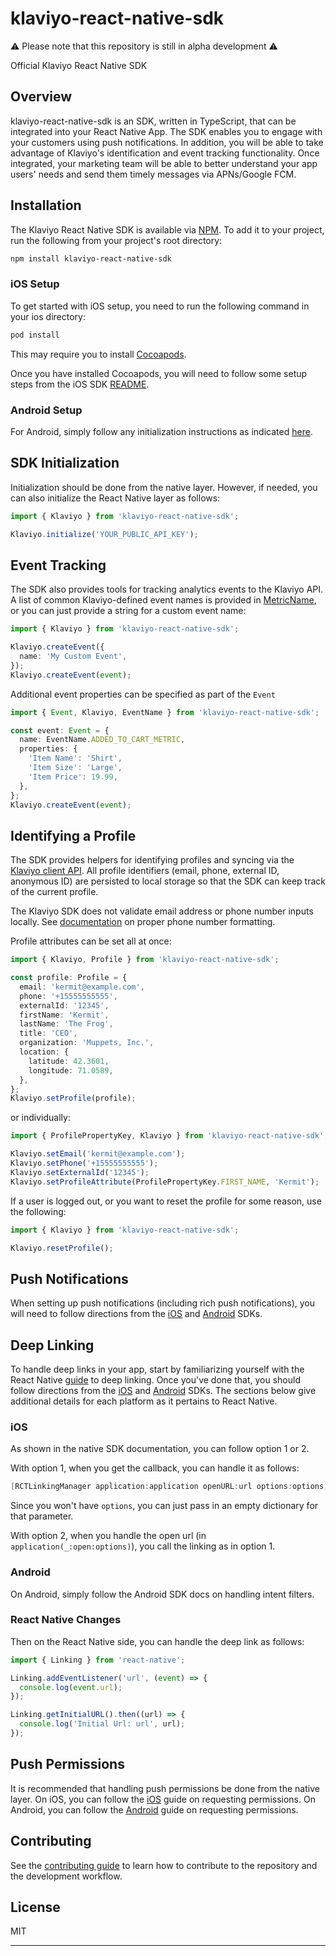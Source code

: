# klaviyo-react-native-sdk

⚠️ Please note that this repository is still in alpha development ⚠️

Official Klaviyo React Native SDK

## Overview

klaviyo-react-native-sdk is an SDK, written in TypeScript, that can be integrated into your React Native App. The SDK enables you to engage with your customers using push notifications. In addition, you will be able to take advantage of Klaviyo's identification and event tracking functionality. Once integrated, your marketing team will be able to better understand your app users' needs and send them timely messages via APNs/Google FCM.

## Installation

The Klaviyo React Native SDK is available via [NPM](http://npmjs.com). To add it to your project, run the following from your project's root directory:

```sh
npm install klaviyo-react-native-sdk
```

### iOS Setup

To get started with iOS setup, you need to run the following command in your ios directory:

```sh
pod install
```

This may require you to install [Cocoapods](https://cocoapods.org/).

Once you have installed Cocoapods, you will need to follow some setup steps from the iOS SDK [README](https://github.com/klaviyo/klaviyo-swift-sdk/blob/master/README.md).

### Android Setup

For Android, simply follow any initialization instructions as indicated [here](https://github.com/klaviyo/klaviyo-android-sdk?tab=readme-ov-file#configuration).

## SDK Initialization

Initialization should be done from the native layer. However, if needed, you can also initialize the React Native layer as follows:

```typescript
import { Klaviyo } from 'klaviyo-react-native-sdk';

Klaviyo.initialize('YOUR_PUBLIC_API_KEY');
```

## Event Tracking

The SDK also provides tools for tracking analytics events to the Klaviyo API.
A list of common Klaviyo-defined event names is provided in [MetricName](https://github.com/klaviyo/klaviyo-react-native-sdk/blob/main/src/Event.ts), or
you can just provide a string for a custom event name:

```typescript
import { Klaviyo } from 'klaviyo-react-native-sdk';

Klaviyo.createEvent({
  name: 'My Custom Event',
});
Klaviyo.createEvent(event);
```

Additional event properties can be specified as part of the `Event`

```typescript
import { Event, Klaviyo, EventName } from 'klaviyo-react-native-sdk';

const event: Event = {
  name: EventName.ADDED_TO_CART_METRIC,
  properties: {
    'Item Name': 'Shirt',
    'Item Size': 'Large',
    'Item Price': 19.99,
  },
};
Klaviyo.createEvent(event);
```

## Identifying a Profile

The SDK provides helpers for identifying profiles and syncing via the
[Klaviyo client API](https://developers.klaviyo.com/en/reference/create_client_profile).
All profile identifiers (email, phone, external ID, anonymous ID) are persisted to local storage
so that the SDK can keep track of the current profile.

The Klaviyo SDK does not validate email address or phone number inputs locally. See
[documentation](https://help.klaviyo.com/hc/en-us/articles/360046055671-Accepted-phone-number-formats-for-SMS-in-Klaviyo)
on proper phone number formatting.

Profile attributes can be set all at once:

```typescript
import { Klaviyo, Profile } from 'klaviyo-react-native-sdk';

const profile: Profile = {
  email: 'kermit@example.com',
  phone: '+15555555555',
  externalId: '12345',
  firstName: 'Kermit',
  lastName: 'The Frog',
  title: 'CEO',
  organization: 'Muppets, Inc.',
  location: {
    latitude: 42.3601,
    longitude: 71.0589,
  },
};
Klaviyo.setProfile(profile);
```

or individually:

```typescript
import { ProfilePropertyKey, Klaviyo } from 'klaviyo-react-native-sdk';

Klaviyo.setEmail('kermit@example.com');
Klaviyo.setPhone('+15555555555');
Klaviyo.setExternalId('12345');
Klaviyo.setProfileAttribute(ProfilePropertyKey.FIRST_NAME, 'Kermit');
```

If a user is logged out, or you want to reset the profile for some reason, use the following:

```typescript
import { Klaviyo } from 'klaviyo-react-native-sdk';

Klaviyo.resetProfile();
```

## Push Notifications

When setting up push notifications (including rich push notifications), you will need to follow directions from the [iOS](https://github.com/klaviyo/klaviyo-swift-sdk?tab=readme-ov-file#push-notifications) and [Android](https://github.com/klaviyo/klaviyo-android-sdk?tab=readme-ov-file#push-notifications) SDKs.

## Deep Linking

To handle deep links in your app, start by familiarizing yourself with the React Native [guide](https://reactnative.dev/docs/linking) to deep linking. Once you've done that, you should follow directions from the [iOS](https://github.com/klaviyo/klaviyo-swift-sdk?tab=readme-ov-file#handling-deep-linking) and [Android](https://github.com/klaviyo/klaviyo-android-sdk?tab=readme-ov-file#deep-linking-in-push-notification) SDKs.
The sections below give additional details for each platform as it pertains to React Native.

### iOS

As shown in the native SDK documentation, you can follow option 1 or 2.

With option 1, when you get the callback, you can handle it as follows:

```objective-c
[RCTLinkingManager application:application openURL:url options:options]
```

Since you won't have `options`, you can just pass in an empty dictionary for that parameter.

With option 2, when you handle the open url (in `application(_:open:options)`), you call the linking as in option 1.

### Android

On Android, simply follow the Android SDK docs on handling intent filters.

### React Native Changes

Then on the React Native side, you can handle the deep link as follows:

```typescript
import { Linking } from 'react-native';

Linking.addEventListener('url', (event) => {
  console.log(event.url);
});

Linking.getInitialURL().then((url) => {
  console.log('Initial Url: url', url);
});
```

## Push Permissions

It is recommended that handling push permissions be done from the native layer. On iOS, you can follow the [iOS](https://github.com/klaviyo/klaviyo-swift-sdk?tab=readme-ov-file#sending-push-notifications) guide on requesting permissions. On Android, you can follow the [Android](https://source.android.com/docs/core/display/notification-perm) guide on requesting permissions.

## Contributing

See the [contributing guide](CONTRIBUTING.md) to learn how to contribute to the repository and the development workflow.

## License

MIT

---
